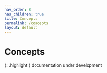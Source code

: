 ```yaml
---
nav_order: 8
has_children: true
title: Concepts
permalink: /concepts
layout: default
---
```

# Concepts

{: .highlight }
documentation under development
